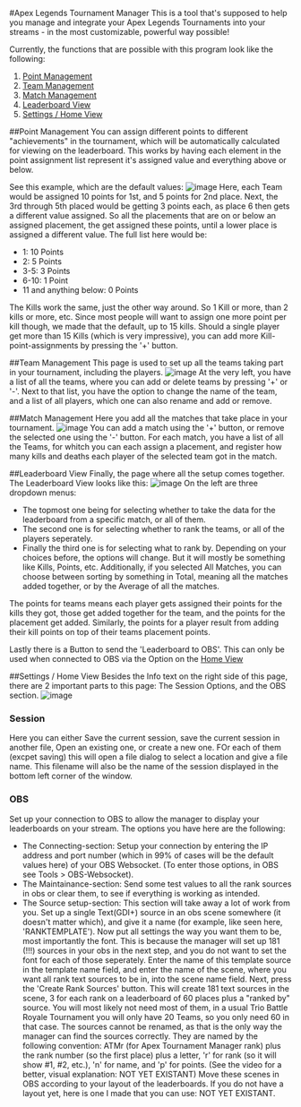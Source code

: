 #Apex Legends Tournament Manager
This is a tool that's supposed to help you manage and integrate your Apex Legends Tournaments into your streams - in the most customizable, powerful way possible!

Currently, the functions that are possible with this program look like the following:

1. [Point Management](#point)
2. [Team Management](#team)
3. [Match Management](#match)
4. [Leaderboard View](#leaderboard)
5. [Settings / Home View](#settings)

##<a name="point"></a>Point Management
You can assign different points to different "achievements" in the tournament, which will be automatically calculated for viewing on the leaderboard. This works by having each element in the point assignment list represent it's assigned value and everything above or below.

See this example, which are the default values:
![image](https://github.com/profpyrus/ApexTournamentManager/assets/116492135/0b367c64-92b2-41f9-9882-45f7c1545be0)
Here, each Team would be assigned 10 points for 1st, and 5 points for 2nd place. Next, the 3rd through 5th placed would be getting 3 points each, as place 6 then gets a different value assigned. So all the placements that are on or below an assigned placement, the get assigned these points, until a lower place is assigned a different value. The full list here would be:
- 1: 10 Points
- 2: 5 Points
- 3-5: 3 Points
- 6-10: 1 Point
- 11 and anything below: 0 Points

The Kills work the same, just the other way around. So 1 Kill or more, than 2 kills or more, etc. Since most people will want to assign one more point per kill though, we made that the default, up to 15 kills. Should a single player get more than 15 Kills (which is very impressive), you can add more Kill-point-assignments by pressing the '+' button.

##<a name="team"></a>Team Management
This page is used to set up all the teams taking part in your tournament, including the players.
![image](https://github.com/profpyrus/ApexTournamentManager/assets/116492135/6c3dafe8-50e8-4028-b59a-083736340894)
At the very left, you have a list of all the teams, where you can add or delete teams by pressing '+' or '-'. Next to that list, you have the option to change the name of the team, and a list of all players, which one can also rename and add or remove.

##<a name="match"></a>Match Management
Here you add all the matches that take place in your tournament.
![image](https://github.com/profpyrus/ApexTournamentManager/assets/116492135/40cbb160-e21b-4bd2-987a-96cc6979da87)
You can add a match using the '+' button, or remove the selected one using the '-' button. For each match, you have a list of all the Teams, for whitch you can each assign a placement, and register how many kills and deaths each player of the selected team got in the match. 

##<a name="leaderboard"></a>Leaderboard View
Finally, the page where all the setup comes together. The Leaderboard View looks like this:
![image](https://github.com/profpyrus/ApexTournamentManager/assets/116492135/574d51ff-f134-4ac1-8967-7893e54e87ee)
On the left are three dropdown menus:
- The topmost one being for selecting whether to take the data for the leaderboard from a specific match, or all of them.
- The second one is for selecting whether to rank the teams, or all of the players seperately.
- Finally the third one is for selecting what to rank by. Depending on your choices before, the options will change. But it will mostly be something like Kills, Points, etc. Additionally, if you selected All Matches, you can choose between sorting by something in Total, meaning all the matches added together, or by the Average of all the matches.

The points for teams means each player gets assigned their points for the kills they got, those get added together for the team, and the points for the placement get added. Similarly, the points for a player result from adding their kill points on top of their teams placement points. 

Lastly there is a Button to send the 'Leaderboard to OBS'. This can only be used when connected to OBS via the Option on the [Home View](#settings)

##<a name="settings"></a>Settings / Home View
Besides the Info text on the right side of this page, there are 2 important parts to this page: The Session Options, and the OBS section.
![image](https://github.com/profpyrus/ApexTournamentManager/assets/116492135/71e444ca-05be-4b5f-ac11-4ee49112bc4a)
### Session
Here you can either Save the current session, save the current session in another file, Open an existing one, or create a new one. FOr each of them (excpet saving) this will open a file dialog to select a location and give a file name. This filename will also be the name of the session displayed in the bottom left corner of the window.
### OBS
Set up your connection to OBS to allow the manager to display your leaderboards on your stream. The options you have here are the following:
- The Connecting-section: Setup your connection by entering the IP address and port number (which in 99% of cases will be the default values here) of your OBS Websocket. (To enter those options, in OBS see Tools > OBS-Websocket).
- The Maintainance-section: Send some test values to all the rank sources in obs or clear them, to see if everything is working as intended.
- The Source setup-section: This section will take away a lot of work from you. Set up a single Text(GDI+) source in an obs scene somewhere (it doesn't matter which), and give it a name (for example, like seen here, 'RANKTEMPLATE'). Now put all settings the way you want them to be, most importantly the font. This is because the manager will set up 181 (!!!) sources in your obs in the next step, and you do not want to set the font for each of those seperately. Enter the name of this template source in the template name field, and enter the name of the scene, where you want all rank text sources to be in, into the scene name field. Next, press the 'Create Rank Sources' button. This will create 181 text sources in the scene, 3 for each rank on a leaderboard of 60 places plus a "ranked by" source. You will most likely not need most of them, in a usual Trio Battle Royale Tournament you will only have 20 Teams, so you only need 60 in that case. The sources cannot be renamed, as that is the only way the manager can find the sources correctly. They are named by the following convention: ATMr (for Apex Tournament Manager rank) plus the rank number (so the first place) plus a letter, 'r' for rank (so it will show #1, #2, etc.), 'n' for name, and 'p' for points. (See the video for a better, visual explanation: NOT YET EXISTANT) Move these scenes in OBS according to your layout of the leaderboards. If you do not have a layout yet, here is one I made that you can use: NOT YET EXISTANT.

